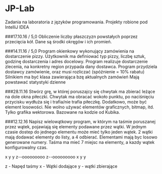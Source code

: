 # JP-Lab
Zadania na laboratoria z języków programowania. Projekty robione pod IntelliJ IDEA

###17.10.16 / 5,0
Obliczenie liczby płaszczyzn powstałych poprzez przecięcia kół. Dane są środki okręgów i ich promień.

###14.11.16 / 5,0
Program okienkowy wykonujący zamówienia na dostarczenie pizzy. Użytkownik ma definiować typ pizzy, liczbę sztuk, godzinę dostarczenia i adres docelowy. 
Program realizuje dostarczenie zlecenia, na konkretny region przypada dany dostawca.
Program przydziela dostawcy zamówienie, oraz musi rozliczać (spóźnienie = 10% rabatu) 
Silnikiem ma być klasa zawierająca bzę aktualnych zamówień
Mają powstawać statystyki dzienne

###28.11.16
Stwórz grę, w której poruszajcy się chwytak ma zbierać leżące na dole okna piłeczki. Chwytak ma obracać wokoło punktu, po naciśnięciu przycisku wydłuża się i trafia/nie trafia piłeczkę. Dodatkowo, może być element losowości. Nie wolno używać elementów graficznych, bitmap, itd. Tylko grafika wektorowa. Bazowane na kodzie od Kubika.

###12.12.16
Napisz wielowątkowy program, w którym na taśmie poruszanej przez wątek, pojawiają się elementy podawane przez wątki. W jednym czasie dostep do jednego elementu może mieć tylko jeden wątek. 2 wątki mają dodawać elementy do listy, a 4 odbierać. Elementami mają byc losowo generowane numery. Taśma ma mieć 7 miejsc na elementy, a kazdy wątek konfigurowalny czas.

   x   y   y
z--ooooooooo
z--ooooooooo
   x   y   y

z - Napęd taśmy
x - Wątki dodające
y - wątki zbierające
